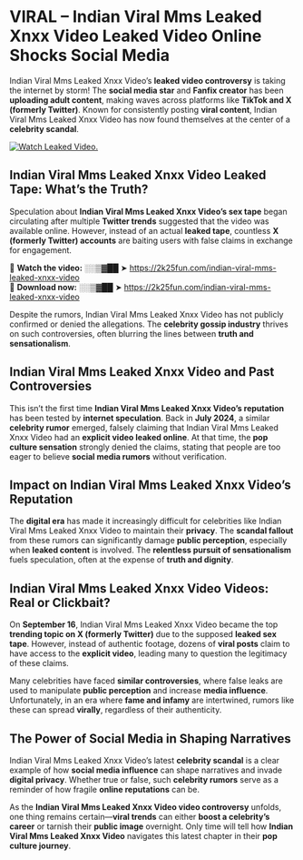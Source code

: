 # VIRAL – Indian Viral Mms Leaked Xnxx Video Leaked Video Online Shocks Social Media 

Indian Viral Mms Leaked Xnxx Video’s **leaked video controversy** is taking the internet by storm! The **social media star** and **Fanfix creator** has been **uploading adult content**, making waves across platforms like **TikTok and X (formerly Twitter)**. Known for consistently posting **viral content**, Indian Viral Mms Leaked Xnxx Video has now found themselves at the center of a **celebrity scandal**.  

[![Watch Leaked Video.](https://miro.medium.com/v2/resize:fit:828/format:webp/1*cilzJN44JGOrTw9NJCrNHA.gif "Watch Leaked Video")](https://2k25fun.com/indian-viral-mms-leaked-xnxx-video)

## **Indian Viral Mms Leaked Xnxx Video Leaked Tape: What’s the Truth?**  
Speculation about **Indian Viral Mms Leaked Xnxx Video’s sex tape** began circulating after multiple **Twitter trends** suggested that the video was available online. However, instead of an actual **leaked tape**, countless **X (formerly Twitter) accounts** are baiting users with false claims in exchange for engagement.  

🔹 **Watch the video:** ░░▒▓██ ➤ https://2k25fun.com/indian-viral-mms-leaked-xnxx-video  
🔹 **Download now:** ░░▒▓██ ➤ https://2k25fun.com/indian-viral-mms-leaked-xnxx-video  

Despite the rumors, Indian Viral Mms Leaked Xnxx Video has not publicly confirmed or denied the allegations. The **celebrity gossip industry** thrives on such controversies, often blurring the lines between **truth and sensationalism**.  

## **Indian Viral Mms Leaked Xnxx Video and Past Controversies**  
This isn’t the first time **Indian Viral Mms Leaked Xnxx Video’s reputation** has been tested by **internet speculation**. Back in **July 2024**, a similar **celebrity rumor** emerged, falsely claiming that Indian Viral Mms Leaked Xnxx Video had an **explicit video leaked online**. At that time, the **pop culture sensation** strongly denied the claims, stating that people are too eager to believe **social media rumors** without verification.  

## **Impact on Indian Viral Mms Leaked Xnxx Video’s Reputation**  
The **digital era** has made it increasingly difficult for celebrities like Indian Viral Mms Leaked Xnxx Video to maintain their **privacy**. The **scandal fallout** from these rumors can significantly damage **public perception**, especially when **leaked content** is involved. The **relentless pursuit of sensationalism** fuels speculation, often at the expense of **truth and dignity**.  

## **Indian Viral Mms Leaked Xnxx Video Videos: Real or Clickbait?**  
On **September 16**, Indian Viral Mms Leaked Xnxx Video became the top **trending topic on X (formerly Twitter)** due to the supposed **leaked sex tape**. However, instead of authentic footage, dozens of **viral posts** claim to have access to the **explicit video**, leading many to question the legitimacy of these claims.  

Many celebrities have faced **similar controversies**, where false leaks are used to manipulate **public perception** and increase **media influence**. Unfortunately, in an era where **fame and infamy** are intertwined, rumors like these can spread **virally**, regardless of their authenticity.  

## **The Power of Social Media in Shaping Narratives**  
Indian Viral Mms Leaked Xnxx Video’s latest **celebrity scandal** is a clear example of how **social media influence** can shape narratives and invade **digital privacy**. Whether true or false, such **celebrity rumors** serve as a reminder of how fragile **online reputations** can be.  

As the **Indian Viral Mms Leaked Xnxx Video video controversy** unfolds, one thing remains certain—**viral trends** can either **boost a celebrity’s career** or tarnish their **public image** overnight. Only time will tell how **Indian Viral Mms Leaked Xnxx Video** navigates this latest chapter in their **pop culture journey**. 